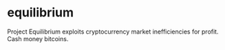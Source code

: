 equilibrium
===========

Project Equilibrium exploits cryptocurrency market inefficiencies for profit.
Cash money bitcoins.
